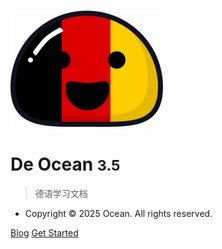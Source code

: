 <!-- _coverpage.md -->

![logo](_media/logo.svg)

# De Ocean <small>3.5</small>

> 德语学习文档

- Copyright © 2025 Ocean. All rights reserved.

[Blog](https://ocean.oneloved.cn)
[Get Started](#de-ocean-德语学习文档)